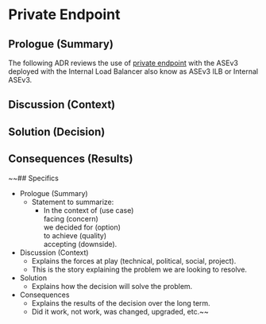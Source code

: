 # Private Endpoint

## Prologue (Summary)

The following ADR reviews the use of [private endpoint](https://learn.microsoft.com/en-us/azure/app-service/environment/networking#private-endpoint) with the ASEv3 deployed with the Internal Load Balancer also know as ASEv3 ILB or Internal ASEv3.

## Discussion (Context)
## Solution (Decision)
## Consequences (Results)

~~## Specifics

* Prologue (Summary)
  * Statement to summarize:
    * In the context of (use case)<br>
      facing (concern)<br>
      we decided for (option)<br>
      to achieve (quality)<br>
      accepting (downside).
* Discussion (Context)
  * Explains the forces at play (technical, political, social, project).
  * This is the story explaining the problem we are looking to resolve.
* Solution
  * Explains how the decision will solve the problem.
* Consequences
  * Explains the results of the decision over the long term.
  * Did it work, not work, was changed, upgraded, etc.~~